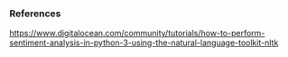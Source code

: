 ### References
https://www.digitalocean.com/community/tutorials/how-to-perform-sentiment-analysis-in-python-3-using-the-natural-language-toolkit-nltk